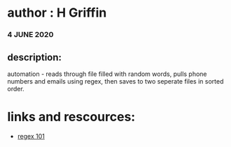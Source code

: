 # author : H Griffin
### 4 JUNE 2020

## description:
automation - reads through file filled with random words, pulls phone numbers and emails using regex, then saves to two seperate files in sorted order.

# links and rescources:
- [regex 101](https://regex101.com/)
